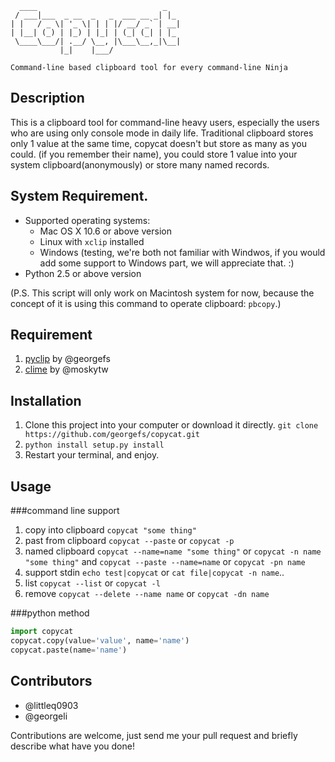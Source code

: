 ```
  ____                            _   
 / ___|___  _ __  _   _  ___ __ _| |_ 
| |   / _ \| '_ \| | | |/ __/ _` | __|
| |__| (_) | |_) | |_| | (_| (_| | |_ 
 \____\___/| .__/ \__, |\___\__,_|\__|
           |_|    |___/               

Command-line based clipboard tool for every command-line Ninja
```

## Description
This is a clipboard tool for command-line heavy users, especially the users who are using only console mode in daily life. Traditional clipboard stores only 1 value at the same time, copycat doesn't but store as many as you could. (if you remember their name), you could store 1 value into your system clipboard(anonymously) or store many named records.

## System Requirement.
* Supported operating systems:
    * Mac OS X 10.6 or above version
    * Linux with `xclip` installed
    * Windows (testing, we're both not familiar with Windwos, if you would add some support to Windows part, we will appreciate that. :)
* Python 2.5 or above version

(P.S. This script will only work on Macintosh system for now, because the concept of it is using this command to operate clipboard: `pbcopy`.)


## Requirement
1. [pyclip](https://github.com/georgefs/pyclip) by @georgefs
2. [clime](https://github.com/moskytw/clime) by @moskytw


## Installation
1. Clone this project into your computer or download it directly.
`git clone https://github.com/georgefs/copycat.git`
2. `python install setup.py install`
3. Restart your terminal, and enjoy.


## Usage

###command line support 
1. copy into clipboard `copycat "some thing"`
2. past from clipboard `copycat --paste` or `copycat -p`
3. named clipboard `copycat --name=name "some thing"` or `copycat -n name "some thing"` and `copycat --paste --name=name` or `copycat -pn name`
4. support stdin `echo test|copycat` or `cat file|copycat -n name`..
5. list `copycat --list` or `copycat -l`
6. remove `copycat --delete --name name` or `copycat -dn name`

###python method

```python
import copycat
copycat.copy(value='value', name='name')
copycat.paste(name='name')
```

## Contributors

* @littleq0903
* @georgeli

Contributions are welcome, just send me your pull request and briefly describe what have you done!